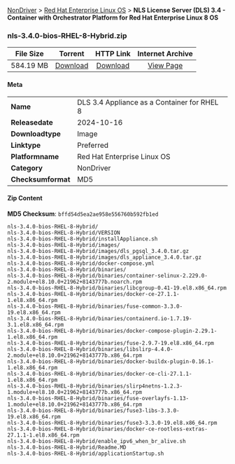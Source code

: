 
[NonDriver](/README.md)  >  [Red Hat Enterprise Linux OS](/index/NonDriver/Red_Hat_Enterprise_Linux_OS.md)  >  **NLS License Server (DLS) 3.4 - Container with Orchestrator Platform for Red Hat Enterprise Linux 8 OS**


### nls-3.4.0-bios-RHEL-8-Hybrid.zip

| **File Size** | **Torrent**  | **HTTP Link** | **Internet Archive** |
|:-------------:|:------------:|:-------------:|:--------------------:|
| 584.19 MB |  [Download](https://archive.org/download/nvgpu_nls-3.4.0-bios-RHEL-8-Hybrid.zip/nvgpu_nls-3.4.0-bios-RHEL-8-Hybrid.zip_archive.torrent)       | [Download](https://archive.org/compress/nvgpu_nls-3.4.0-bios-RHEL-8-Hybrid.zip) | [View Page](https://archive.org/details/nvgpu_nls-3.4.0-bios-RHEL-8-Hybrid.zip)       |

#### Meta

<table>
<tr><td><strong>Name</strong></td><td>DLS 3.4 Appliance as a Container for RHEL 8</td></tr>
<tr><td><strong>Releasedate</strong></td><td>2024-10-16</td></tr>
<tr><td><strong>Downloadtype</strong></td><td>Image</td></tr>
<tr><td><strong>Linktype</strong></td><td>Preferred</td></tr>
<tr><td><strong>Platformname</strong></td><td>Red Hat Enterprise Linux OS</td></tr>
<tr><td><strong>Category</strong></td><td>NonDriver</td></tr>
<tr><td><strong>Checksumformat</strong></td><td>MD5</td></tr>
</table>

#### Zip Content

**MD5 Checksum**: `bffd54d5ea2ae958e556760b592fb1ed`

```text
nls-3.4.0-bios-RHEL-8-Hybrid/
nls-3.4.0-bios-RHEL-8-Hybrid/VERSION
nls-3.4.0-bios-RHEL-8-Hybrid/installAppliance.sh
nls-3.4.0-bios-RHEL-8-Hybrid/images/
nls-3.4.0-bios-RHEL-8-Hybrid/images/dls_pgsql_3.4.0.tar.gz
nls-3.4.0-bios-RHEL-8-Hybrid/images/dls_appliance_3.4.0.tar.gz
nls-3.4.0-bios-RHEL-8-Hybrid/docker-compose.yml
nls-3.4.0-bios-RHEL-8-Hybrid/binaries/
nls-3.4.0-bios-RHEL-8-Hybrid/binaries/container-selinux-2.229.0-2.module+el8.10.0+21962+8143777b.noarch.rpm
nls-3.4.0-bios-RHEL-8-Hybrid/binaries/libcgroup-0.41-19.el8.x86_64.rpm
nls-3.4.0-bios-RHEL-8-Hybrid/binaries/docker-ce-27.1.1-1.el8.x86_64.rpm
nls-3.4.0-bios-RHEL-8-Hybrid/binaries/fuse-common-3.3.0-19.el8.x86_64.rpm
nls-3.4.0-bios-RHEL-8-Hybrid/binaries/containerd.io-1.7.19-3.1.el8.x86_64.rpm
nls-3.4.0-bios-RHEL-8-Hybrid/binaries/docker-compose-plugin-2.29.1-1.el8.x86_64.rpm
nls-3.4.0-bios-RHEL-8-Hybrid/binaries/fuse-2.9.7-19.el8.x86_64.rpm
nls-3.4.0-bios-RHEL-8-Hybrid/binaries/libslirp-4.4.0-2.module+el8.10.0+21962+8143777b.x86_64.rpm
nls-3.4.0-bios-RHEL-8-Hybrid/binaries/docker-buildx-plugin-0.16.1-1.el8.x86_64.rpm
nls-3.4.0-bios-RHEL-8-Hybrid/binaries/docker-ce-cli-27.1.1-1.el8.x86_64.rpm
nls-3.4.0-bios-RHEL-8-Hybrid/binaries/slirp4netns-1.2.3-1.module+el8.10.0+21962+8143777b.x86_64.rpm
nls-3.4.0-bios-RHEL-8-Hybrid/binaries/fuse-overlayfs-1.13-1.module+el8.10.0+21962+8143777b.x86_64.rpm
nls-3.4.0-bios-RHEL-8-Hybrid/binaries/fuse3-libs-3.3.0-19.el8.x86_64.rpm
nls-3.4.0-bios-RHEL-8-Hybrid/binaries/fuse3-3.3.0-19.el8.x86_64.rpm
nls-3.4.0-bios-RHEL-8-Hybrid/binaries/docker-ce-rootless-extras-27.1.1-1.el8.x86_64.rpm
nls-3.4.0-bios-RHEL-8-Hybrid/enable_ipv6_when_br_alive.sh
nls-3.4.0-bios-RHEL-8-Hybrid/Readme.MD
nls-3.4.0-bios-RHEL-8-Hybrid/applicationStartup.sh
```